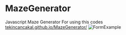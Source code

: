 # MazeGenerator
Javascript Maze Generator
For using this codes [tekincancakal.github.io/MazeGenerator/](https://tekincancakal.github.io/MazeGenerator/)
![FormExample](https://raw.githubusercontent.com/TekincanCakal/MazeGenerator/main/Example.png?raw=true)
